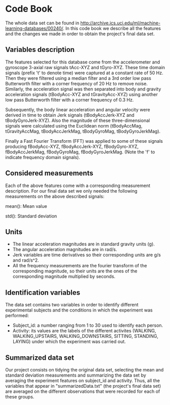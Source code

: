 # Code Book
The whole data set can be found in http://archive.ics.uci.edu/ml/machine-learning-databases/00240/. In this code book we describe all the features and the changes we made in order to obtain the project's final data set.
## Variables description
The features selected for this database come from the accelerometer and gyroscope 3-axial raw signals tAcc-XYZ and tGyro-XYZ. These time domain signals (prefix 't' to denote time) were captured at a constant rate of 50 Hz. Then they were filtered using a median filter and a 3rd order low pass Butterworth filter with a corner frequency of 20 Hz to remove noise. Similarly, the acceleration signal was then separated into body and gravity acceleration signals (tBodyAcc-XYZ and tGravityAcc-XYZ) using another low pass Butterworth filter with a corner frequency of 0.3 Hz. 

Subsequently, the body linear acceleration and angular velocity were derived in time to obtain Jerk signals (tBodyAccJerk-XYZ and tBodyGyroJerk-XYZ). Also the magnitude of these three-dimensional signals were calculated using the Euclidean norm (tBodyAccMag, tGravityAccMag, tBodyAccJerkMag, tBodyGyroMag, tBodyGyroJerkMag). 

Finally a Fast Fourier Transform (FFT) was applied to some of these signals producing fBodyAcc-XYZ, fBodyAccJerk-XYZ, fBodyGyro-XYZ, fBodyAccJerkMag, fBodyGyroMag, fBodyGyroJerkMag. (Note the 'f' to indicate frequency domain signals). 

## Considered measurements
Each of the above features come with a corresponding measurement description. For our final data set we only needed the following measurements on the above described signals: 

mean(): Mean value

std(): Standard deviation

## Units
* The linear acceleration magnitudes are in standard gravity units (g).
* The angular acceleration magnitudes are in rad/s.
* Jerk variables are time derivatives so their corresponding units are g/s and rad/s^2.
* All the frequency measurements are the fourier transform of the corresponding magnitude, so their units are the ones of the corresponding magnitude multiplied by seconds.

## Identification variables
The data set contains two variables in order to identify different experimental subjects and the conditions in which the experiment was performed:
* Subject_id: a number ranging from 1 to 30 used to identify each person.
* Activity: its values are the labels of the different activites (WALKING, WALKING_UPSTAIRS, WALKING_DOWNSTAIRS, SITTING, STANDING, LAYING) under which the experiment was carried out.

## Summarized data set
Our project consists on tidying the original data set, selecting the mean and standard deviation measurements and summarizing the data set by averaging the experiment features on subject_id and activity. Thus, all the variables that appear in "summarizedData.txt" (the project's final data set) are averaged on the different observations that were recorded for each of these groups.

